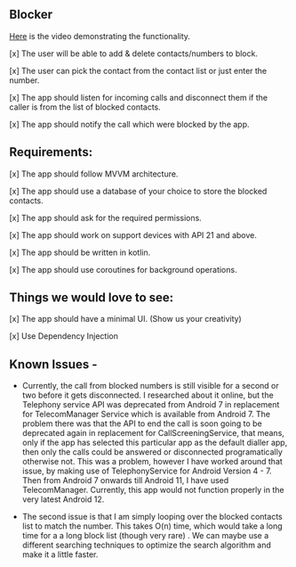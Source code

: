 ## Blocker

[Here](https://drive.google.com/file/d/1tMhVuqLrf33FM8dlvpiLadaypVJ4QsXs/view?usp=sharing) is the video demonstrating the functionality.

[x] The user will be able to add & delete contacts/numbers to block.

[x] The user can pick the contact from the contact list or just enter the number.

[x] The app should listen for incoming calls and disconnect them if the caller is from the list of blocked contacts.

[x] The app should notify the call which were blocked by the app.

## Requirements:

[x] The app should follow MVVM architecture.

[x] The app should use a database of your choice to store the blocked contacts.

[x] The app should ask for the required permissions.

[x] The app should work on support devices with API 21 and above.

[x] The app should be written in kotlin.

[x] The app should use coroutines for background operations.

## Things we would love to see:

[x] The app should have a minimal UI. (Show us your creativity)

[x] Use Dependency Injection

## Known Issues - 

- Currently, the call from blocked numbers is still visible for a second or two before it gets disconnected. I researched about it online,
but the Telephony service API was deprecated from Android 7 in replacement for TelecomManager Service which is available from Android 7.
The problem there was that the API to end the call is soon going to be deprecated again in replacement for CallScreeningService, that means,
only if the app has selected this particular app as the default dialler app, then only the calls could be answered or disconnected programatically otherwise not.
This was a problem, however I have worked around that issue, by making use of TelephonyService for Android Version 4 - 7. Then from Android 7 onwards till Android 11,
I have used TelecomManager. Currently, this app would not function properly in the very latest Android 12.

- The second issue is that I am simply looping over the blocked contacts list to match the number. This takes O(n) time, which would take a long time for a a long block list (though very rare)
. We can maybe use a different searching techniques to optimize the search algorithm and make it a little faster.

